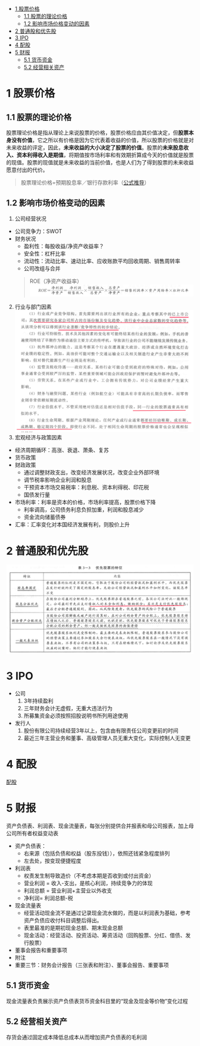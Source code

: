 <!-- TOC -->

- [1 股票价格](#1-股票价格)
    - [1.1 股票的理论价格](#11-股票的理论价格)
    - [1.2 影响市场价格变动的因素](#12-影响市场价格变动的因素)
- [2 普通股和优先股](#2-普通股和优先股)
- [3 IPO](#3-ipo)
- [4 配股](#4-配股)
- [5 财报](#5-财报)
    - [5.1 货币资金](#51-货币资金)
    - [5.2 经营相关资产](#52-经营相关资产)

<!-- /TOC -->
# 1 股票价格
## 1.1 股票的理论价格
股票理论价格是指从理论上来说股票的价格，股票价格应由其价值决定，但**股票本身没有价值**，它之所以有价格是因为它代表着收益的价值，所以股票的价格就是对未来收益的评定，因此，**未来收益的大小决定了股票的价值**。股票的**未来股息收入、资本利得收入是期值**，将期值按市场利率和有效期折算成今天的价值就是股票的现值。股票的现值就是未来收益的当前价值，也是人们为了得到股票的未来收益愿意付出的代价。

>股票理论价格=预期股息率／银行存款利率（[公式推导](https://www.wendangwang.com/doc/2c4642fc270ec6040e93db97)）
## 1.2 影响市场价格变动的因素
1. 公司经营状况
- 公司竞争力：SWOT
- 财务状况
    - 盈利性：每股收益/净资产收益率？
    - 安全性：杠杆比率
    - 流动性：流动比率、速动比率、应收账款平均回收周期、销售周转率
    - 公司改组与合并
    > ROE（净资产收益率）![](pic/ROE.png)
2. 行业与部门因素
![](pic/行业因素.png)
3. 宏观经济与政策因素
- 经济周期循环：高涨、衰退、萧条、复苏
- 货币政策
- 财政政策
    - 通过调整财政支出，改变经济发展状况，改变企业外部环境
    - 调节税率影响企业利润和股息
    - 干预资本市场交易税率：利息税、资本利得税、印花税
    - 国债发行量
- 市场利率：利率是资本的价格，市场利率提高，股票价格下降
    - 利率调高，公司债务利息负担加重，利润和股息减少
    - 资金流向储蓄债券
- 汇率：汇率变化对本国经济发展有利，则股价上升

# 2 普通股和优先股
![](pic/优先股特征.png)

# 3 IPO
- 公司
    1. 3年持续盈利
    2. 三年财务会计无虚假，无重大违法行为
    3. 所募集资金必须按照招股说明书所列用途使用
- 发行人
    1. 股份有限公司持续经营3年以上，包含由有限责任公司变更前的时间
    2. 最近三年主营业务和董事、高级管理人员无重大变化，实际控制人无变更

# 4 配股
[配股](https://zhuanlan.zhihu.com/p/63106704)

# 5 财报
资产负债表、利润表、现金流量表，每张分别提供合并报表和母公司报表，加上母公司所有者权益变动表
- 资产负债表：
    - 右来源（包括负债和权益（股东投钱）），依照还钱紧急程度排列
    - 左去处，按变现便捷程度
- 利润表
    - 权责发生制导致造价（不考虑本期是否收到或付出资金）
    - 营业利润 = 收入-支出，是核心利润，持续竞争力的体现
    - 利润总额 = 营业利润+主营业以外收支
    - 净利润= 利润总额-税
- 现金流量表
    - 经营活动现金流不是通过记录现金流水做的，而是以利润表为基础，参考资产负债应收付科目调整后得出。
    - 表里最准的是期初现金总额、期末现金总额
    - 现金活动：经营活动、投资活动、筹资活动（回购股票、分红、借债、发行股票）
- 董事会报告和重要事项   
- 附注
- 重要三节：财务会计报告（三张表和附注）、董事会报告、重要事项
## 5.1 货币资金
现金流量表负责展示资产负债表货币资金科目里的“现金及现金等价物”变化过程
## 5.2 经营相关资产
存货会通过固定成本降低总成本从而增加资产负债表的毛利润